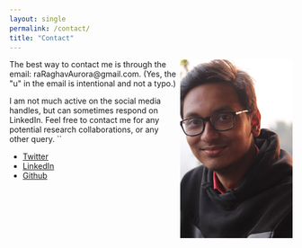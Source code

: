```yaml
---
layout: single
permalink: /contact/
title: "Contact"
---
```


<img align="right" src="/images/dp.jpg" alt="My Picture" width="200"/>
The best way to contact me is through the email: raRaghavAurora@gmail.com. (Yes, the "u" in the email is intentional and not a typo.)


I am not much active on the social media handles, but can sometimes respond on LinkedIn. Feel free to contact me for any potential research collaborations, or any other query. ``
<ul>
    <li><a href="https://twitter.com/Raghav_Arora_"><i class="fab fa-fw fa-twitter" aria-hidden="true"></i> Twitter</a></li>
    <li><a href="http://linkedin.com/in/raraghavarora"><i class="fab fa-fw fa-linkedin" aria-hidden="true"></i> LinkedIn</a></li>
    <li><a href="http://github.com/raraghavarora"><i class="fab fa-fw fa-github" aria-hidden="true"></i> Github</a></li>
</ul>
